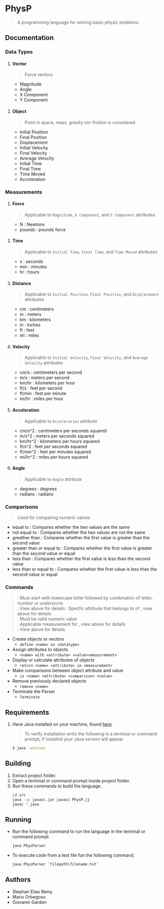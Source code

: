# PhysP
> A programming language for solving basic physic problems.

## Documentation
### Data Types
1. #### Vector
   > Force vectors
   * Magnitude
   * Angle
   * X Component
   * Y Component
2. #### Object
   > Point in space, mass, gravity nor friction is considered
   * Initial Position
   * Final Position
   * Displacement
   * Initial Velocity
   * Final Velocity
   * Average Velocity
   * Initial Time
   * Final Time
   * Time Moved
   * Acceleration

### Measurements
1. #### Force
   > Applicable to `Magnitude`, `X Component`, and `Y Component` attributes
   * N : Newtons
   * pounds : pounds force
2. #### Time
   > Applicable to `Initial Time`, `Final Time`, and `Time Moved` attributes
   * s : seconds
   * min : minutes
   * hr : hours
3. #### Distance
   > Applicable to `Initial Position`, `Final Position`, and `Displacement` attributes
   * cm : centimeters
   * m : meters
   * km : kilometers
   * in : inches
   * ft : feet
   * mi : miles
4. #### Velocity
   > Applicable to `Initial Velocity`, `Final Velocity`, and `Average Velocity` attributes
   * cm/s : centimeters per second
   * m/s : meters per second
   * km/hr : kilometers per hour
   * ft/s : feet per second
   * ft/min : feet per minute
   * mi/hr : miles per hour
5. #### Acceleration
   > Applicable to `Acceleration` attribute
   * cm/s^2 : centimeters per seconds squared
   * m/s^2 : meters per seconds squared
   * km/hr^2 : kilometers per hours squared
   * ft/s^2 : feet per seconds squared
   * ft/min^2 : feet per minutes squared
   * mi/hr^2 : miles per hours squared
6. #### Angle
   > Applicable to `Angle` attribute
   * degrees : degrees
   * radians : radians

### Comparisons
> Used for comparing numeric values
* equal to : Compares whether the two values are the same
* not equal to : Compares whether the two values are not the same
* greather than : Compares whether the first value is greater than the second value
* greater than or equal to : Compares whether the first value is greater than the second value or equal
* less than : Compares whether the first value is less than the second value
* less than or equal to : Compares whether the first value is less than the second value or equal

### Commands
> <name> : Must start with lowercase letter followed by combination of letter, number or underscore <br />
> <datatype>: View above for details
> <attribute>: Specfic attribute that belongs to <datatype> of <name>, view above for details <br />
> <value>: Must be valid numeric value <br />
> <measurement>: Applicable measurement for <attribute>, view above for details <br />
> <comparison>: View above for details
*  Create objects or vectors
   * `define <name> as <datatype>`
*  Assign attributes to objects
   * `<name> with <attribute> <value><measurement>`
* Display or calculate attributes of objects
   * `return <name> <attribute> in <measurement>`
* Make comparisons between object attribute and value
   * `is <name> <attribute> <comparison> <value>`
* Remove previously declared objects
   * `remove <name>`
* Terminate the Parser
   * `Terminate`

## Requirements
1. Have Java installed on your machine, found [here](http://www.oracle.com/technetwork/java/javase/downloads/jdk8-downloads-2133151.html)
   > To verify installation write the following in a terminal or command prompt, if installed your Java version will appear
   ```bash
   $ java -version
   ```

## Building
1. Extract project folder.
2. Open a terminal or command prompt inside project folder.
3. Run these commands to build the language.
   ```bash
   cd src
   java -cp javacc.jar javacc PhysP.jj
   javac *.java
   ```

## Running
* Run the following command to run the language in the terminal or command prompt.
   ```bash
   java PhysParser
   ```
* To execute code from a text file fun the following command.
   ```bash
   java PhysParser `filepath\filename.txt`
   ```

## Authors
* Stephan Elias Remy
* Mario Orbegoso
* Giovanni Gardon